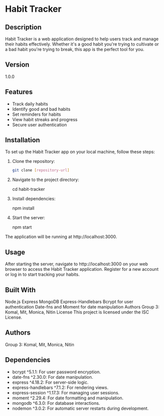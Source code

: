 # Habit Tracker

## Description
Habit Tracker is a web application designed to help users track and manage their habits effectively. Whether it's a good habit you're trying to cultivate or a bad habit you're trying to break, this app is the perfect tool for you.

## Version
1.0.0

## Features
- Track daily habits
- Identify good and bad habits
- Set reminders for habits
- View habit streaks and progress
- Secure user authentication

## Installation
To set up the Habit Tracker app on your local machine, follow these steps:

1. Clone the repository:

   ```bash
   git clone [repository-url]

2. Navigate to the project directory:

    cd habit-tracker

3. Install dependencies:
    
    npm install

4. Start the server:

    npm start
    
The application will be running at http://localhost:3000.


## Usage
After starting the server, navigate to http://localhost:3000 on your web browser to access the Habit Tracker application. Register for a new account or log in to start tracking your habits.

## Built With
Node.js
Express
MongoDB
Express-Handlebars
Bcrypt for user authentication
Date-fns and Moment for date manipulation
Authors
Group 3: Komal, Mit, Monica, Nitin
License
This project is licensed under the ISC License.


## Authors

Group 3: Komal, Mit, Monica, Nitin


## Dependencies

- bcrypt ^5.1.1: For user password encryption.
- date-fns ^2.30.0: For date manipulation.
- express ^4.18.2: For server-side logic.
- express-handlebars ^7.1.2: For rendering views.
- express-session ^1.17.3: For managing user sessions.
- moment ^2.29.4: For date formatting and manipulation.
- mongodb ^6.3.0: For database interactions.
- nodemon ^3.0.2: For automatic server restarts during development.